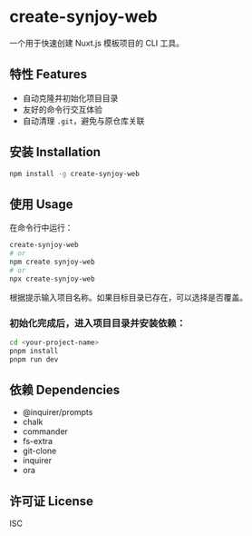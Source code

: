 # create-synjoy-web

一个用于快速创建 Nuxt.js 模板项目的 CLI 工具。

## 特性 Features

- 自动克隆并初始化项目目录
- 友好的命令行交互体验
- 自动清理 `.git`，避免与原仓库关联

## 安装 Installation

```bash
npm install -g create-synjoy-web
```

## 使用 Usage

在命令行中运行：

```bash
create-synjoy-web
# or
npm create synjoy-web
# or
npx create-synjoy-web
```

根据提示输入项目名称。如果目标目录已存在，可以选择是否覆盖。

### 初始化完成后，进入项目目录并安装依赖：

```bash
cd <your-project-name>
pnpm install
pnpm run dev
```

## 依赖 Dependencies

- @inquirer/prompts
- chalk
- commander
- fs-extra
- git-clone
- inquirer
- ora

## 许可证 License

ISC
